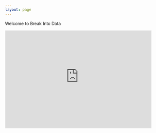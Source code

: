 ```yaml
---
layout: page
---
```


Welcome to Break Into Data

<iframe src="https://breakintodata.substack.com/embed" width="480" height="320" style="border:1px solid #EEE; background:white;" frameborder="0" scrolling="no"></iframe>
